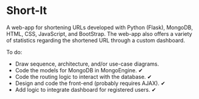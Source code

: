 # Short-It

A web-app for shortening URLs developed with Python (Flask), MongoDB, HTML, CSS, JavaScript, and BootStrap. The web-app also offers a variety of statistics regarding the shortened URL through a custom dashboard.

To do:

* Draw sequence, architecture, and/or use-case diagrams. 
* Code the models for MongoDB in MongoEngine. ✔
* Code the routing logic to interact with the database. ✔
* Design and code the front-end (probably requires AJAX). ✔
* Add logic to integrate dashboard for registered users. ✔
